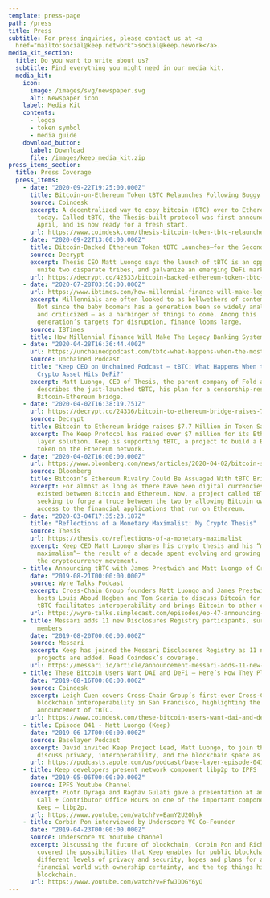 ```yaml
---
template: press-page
path: /press
title: Press
subtitle: For press inquiries, please contact us at <a
  href="mailto:social@keep.network">social@keep.nework</a>.
media_kit_section:
  title: Do you want to write about us?
  subtitle: Find everything you might need in our media kit.
  media_kit:
    icon:
      image: /images/svg/newspaper.svg
      alt: Newspaper icon
    label: Media Kit
    contents:
      - logos
      - token symbol
      - media guide
    download_button:
      label: Download
      file: /images/keep_media_kit.zip
press_items_section:
  title: Press Coverage
  press_items:
    - date: "2020-09-22T19:25:00.000Z"
      title: Bitcoin-on-Ethereum Token tBTC Relaunches Following Buggy Debut in May
      source: Coindesk
      excerpt: A decentralized way to copy bitcoin (BTC) over to Ethereum relaunches
        today. Called tBTC, the Thesis-built protocol was first announced in
        April, and is now ready for a fresh start.
      url: https://www.coindesk.com/thesis-bitcoin-token-tbtc-relaunches-following-buggy-debut
    - date: "2020-09-22T13:00:00.000Z"
      title: Bitcoin-Backed Ethereum Token tBTC Launches—for the Second Time
      source: Decrypt
      excerpt: Thesis CEO Matt Luongo says the launch of tBTC is an opportunity to
        unite two disparate tribes, and galvanize an emerging DeFi market.
      url: https://decrypt.co/42533/bitcoin-backed-ethereum-token-tbtc-launches-for-the-second-time
    - date: "2020-07-28T03:50:00.000Z"
      url: https://www.ibtimes.com/how-millennial-finance-will-make-legacy-banking-system-irrelevant-3017842
      excerpt: Millennials are often looked to as bellwethers of contemporary society.
        Not since the baby boomers has a generation been so widely analyzed –
        and criticized – as a harbinger of things to come. Among this
        generation’s targets for disruption, finance looms large.
      source: IBTimes
      title: How Millennial Finance Will Make The Legacy Banking System Irrelevant
    - date: "2020-04-28T16:36:44.400Z"
      url: https://unchainedpodcast.com/tbtc-what-happens-when-the-most-liquid-crypto-asset-hits-defi/
      source: Unchained Podcast
      title: "Keep CEO on Unchained Podcast – tBTC: What Happens When the Most Liquid
        Crypto Asset Hits DeFi?"
      excerpt: Matt Luongo, CEO of Thesis, the parent company of Fold and Keep,
        describes the just-launched tBTC, his plan for a censorship-resistant
        Bitcoin-Ethereum bridge.
    - date: "2020-04-02T16:38:19.751Z"
      url: https://decrypt.co/24336/bitcoin-to-ethereum-bridge-raises-7-7-million-in-token-sale
      source: Decrypt
      title: Bitcoin to Ethereum bridge raises $7.7 Million in Token Sale
      excerpt: The Keep Protocol has raised over $7 million for its Ethereum privacy
        layer solution. Keep is supporting tBTC, a project to build a Bitcoin
        token on the Ethereum network.
    - date: "2020-04-02T16:00:00.000Z"
      url: https://www.bloomberg.com/news/articles/2020-04-02/bitcoin-s-ethereum-rivalry-could-be-assuaged-with-tbtc-bridge
      source: Bloomberg
      title: Bitcoin’s Ethereum Rivalry Could Be Assuaged With tBTC Bridge
      excerpt: For almost as long as there have been digital currencies, a rivalry has
        existed between Bitcoin and Ethereum. Now, a project called tBTC is
        seeking to forge a truce between the two by allowing Bitcoin owners
        access to the financial applications that run on Ethereum.
    - date: "2020-03-04T17:35:23.187Z"
      title: "Reflections of a Monetary Maximalist: My Crypto Thesis"
      source: Thesis
      url: https://thesis.co/reflections-of-a-monetary-maximalist
      excerpt: Keep CEO Matt Luongo shares his crypto thesis and his “monetary
        maximalism”— the result of a decade spent evolving and growing alongside
        the cryptocurrency movement.
    - title: Announcing tBTC with James Prestwich and Matt Luongo of Cross-Chain Group
      date: "2019-08-21T00:00:00.000Z"
      source: Wyre Talks Podcast
      excerpt: Cross-Chain Group founders Matt Luongo and James Prestwich join Wyre
        hosts Louis Aboud Hogben and Tom Scaria to discuss Bitcoin for DeFi; how
        tBTC facilitates interoperability and brings Bitcoin to other chains.
      url: https://wyre-talks.simplecast.com/episodes/ep-47-announcing-tbtc-with-james-prestwich-and-matt-luongo-of-cross-chain-group-tHcZr3jW
    - title: Messari adds 11 new Disclosures Registry participants, surpassing 50
        members
      date: "2019-08-20T00:00:00.000Z"
      source: Messari
      excerpt: Keep has joined the Messari Disclosures Registry as 11 new crypto
        projects are added. Read Coindesk’s coverage.
      url: https://messari.io/article/announcement-messari-adds-11-new-disclosures-registry-participants-surpassing-50-members
    - title: These Bitcoin Users Want DAI and DeFi – Here’s How They Plan to Get It
      date: "2019-08-16T00:00:00.000Z"
      source: Coindesk
      excerpt: Leigh Cuen covers Cross-Chain Group’s first-ever Cross-Chain Summit for
        blockchain interoperability in San Francisco, highlighting the Group’s
        announcement of tBTC.
      url: https://www.coindesk.com/these-bitcoin-users-want-dai-and-defi-heres-how-they-plan-to-get-it
    - title: Episode 041 - Matt Luongo (Keep)
      date: "2019-06-17T00:00:00.000Z"
      source: Baselayer Podcast
      excerpt: David invited Keep Project Lead, Matt Luongo, to join the podcast and
        discuss privacy, interoperability, and the blockchain space as a whole.
      url: https://podcasts.apple.com/us/podcast/base-layer-episode-041-matt-luongo-keep/id1445373535?i=1000441792480
    - title: Keep developers present network component libp2p to IPFS
      date: "2019-05-06T00:00:00.000Z"
      source: IPFS Youtube Channel
      excerpt: Piotr Dyraga and Raghav Gulati gave a presentation at an IPFS Weekly
        Call + Contributor Office Hours on one of the important components of
        Keep — libp2p.
      url: https://www.youtube.com/watch?v=EamY2U2Ohyk
    - title: Corbin Pon interviewed by Underscore VC Co-Founder
      date: "2019-04-23T00:00:00.000Z"
      source: Underscore VC Youtube Channel
      excerpt: Discussing the future of blockchain, Corbin Pon and Richard Dulude
        covered the possibilities that Keep enables for public blockchains,
        different levels of privacy and security, hopes and plans for a safer
        financial world with ownership certainty, and the top things hindering
        blockchain.
      url: https://www.youtube.com/watch?v=PfwJODGY6yQ
---
```

